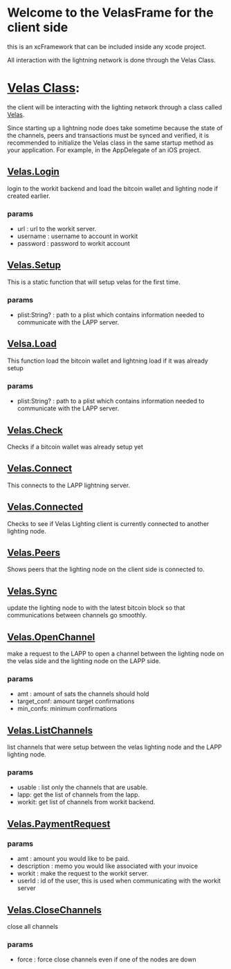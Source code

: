 # Welcome to the VelasFrame for the client side

this is an xcFramework that can be included inside any xcode project.

All interaction with the lightning network is done through the Velas Class.



# [Velas Class](https://github.com/diegovelascommerce/VelasLightning/blob/main/VelasLightningFramework/VelasLightningFramework/Velas.swift):

the client will be interacting with the lighting network through a class called [Velas](https://github.com/diegovelascommerce/VelasLightning/blob/7cec361affe799d883b0ac9afa6ad4f93c2701ed/VelasLightningFramework/VelasLightningFramework/Velas.swift#L7).

Since starting up a lightning node does take sometime because the state of the channels, peers and transactions must be synced and verified,  it is recommended to initialize the Velas class in the same startup method as your application. For example, in the AppDelegate of an iOS project.

## [Velas.Login](https://github.com/diegovelascommerce/VelasLightning/blob/70b67d025a7723794f181c100bca5338816b3fca/VelasLightningFramework/VelasLightningFramework/Velas.swift#L23)

login to the workit backend and load the bitcoin wallet and lighting node if created earlier.  

### params
- url : url to the workit server.
- username : username to account in workit
- password : password to workit account

## [Velas.Setup](https://github.com/diegovelascommerce/VelasLightning/blob/70b67d025a7723794f181c100bca5338816b3fca/VelasLightningFramework/VelasLightningFramework/Velas.swift#L89)

This is a static function that will setup velas for the first time.

### params
- plist:String? : path to a plist which contains information needed to communicate with the LAPP server.

## [Velsa.Load](https://github.com/diegovelascommerce/VelasLightning/blob/70b67d025a7723794f181c100bca5338816b3fca/VelasLightningFramework/VelasLightningFramework/Velas.swift#L53)

This function load the bitcoin wallet and lightning load if it was already setup

### params
- plist:String? : path to a plist which contains information needed to communicate with the LAPP server.


## [Velas.Check](https://github.com/diegovelascommerce/VelasLightning/blob/70b67d025a7723794f181c100bca5338816b3fca/VelasLightningFramework/VelasLightningFramework/Velas.swift#L47)

Checks if a bitcoin wallet was already setup yet


## [Velas.Connect](https://github.com/diegovelascommerce/VelasLightning/blob/70b67d025a7723794f181c100bca5338816b3fca/VelasLightningFramework/VelasLightningFramework/Velas.swift#L123)

This connects to the LAPP lightning server.

## [Velas.Connected](https://github.com/diegovelascommerce/VelasLightning/blob/70b67d025a7723794f181c100bca5338816b3fca/VelasLightningFramework/VelasLightningFramework/Velas.swift#L165)

Checks to see if Velas Lighting client is currently connected to another lighting node.

## [Velas.Peers](https://github.com/diegovelascommerce/VelasLightning/blob/70b67d025a7723794f181c100bca5338816b3fca/VelasLightningFramework/VelasLightningFramework/Velas.swift#L183)

Shows peers that the lighting node on the client side is connected to.

## [Velas.Sync](https://github.com/diegovelascommerce/VelasLightning/blob/70b67d025a7723794f181c100bca5338816b3fca/VelasLightningFramework/VelasLightningFramework/Velas.swift#L197)

update the lighting node to with the latest bitcoin block so that communications between channels go smoothly.

## [Velas.OpenChannel](https://github.com/diegovelascommerce/VelasLightning/blob/70b67d025a7723794f181c100bca5338816b3fca/VelasLightningFramework/VelasLightningFramework/Velas.swift#L211)

make a request to the LAPP to open a channel between the lighting node on the velas side and the lighting node on the LAPP side.

### params
- amt  :  amount of sats the channels should hold
- target_conf:  amount target confirmations 
- min_confs:  minimum confirmations

## [Velas.ListChannels](https://github.com/diegovelascommerce/VelasLightning/blob/70b67d025a7723794f181c100bca5338816b3fca/VelasLightningFramework/VelasLightningFramework/Velas.swift#L256) 

list channels that were setup between the velas lighting node and the LAPP lighting node.

### params
- usable : list only the channels that are usable.
- lapp: get the list of channels from the lapp.
- workit: get list of channels from workit backend.


## [Velas.PaymentRequest](https://github.com/diegovelascommerce/VelasLightning/blob/70b67d025a7723794f181c100bca5338816b3fca/VelasLightningFramework/VelasLightningFramework/Velas.swift#L289) 

### params
- amt :  amount you would like to be paid.
- description : memo you would like associated with your invoice
- workit : make the request to the workit server.
- userId : id of the user, this is used when communicating with the workit server

## [Velas.CloseChannels](https://github.com/diegovelascommerce/VelasLightning/blob/70b67d025a7723794f181c100bca5338816b3fca/VelasLightningFramework/VelasLightningFramework/Velas.swift#L315)

close all channels

### params
- force : force close channels even if one of the nodes are down
